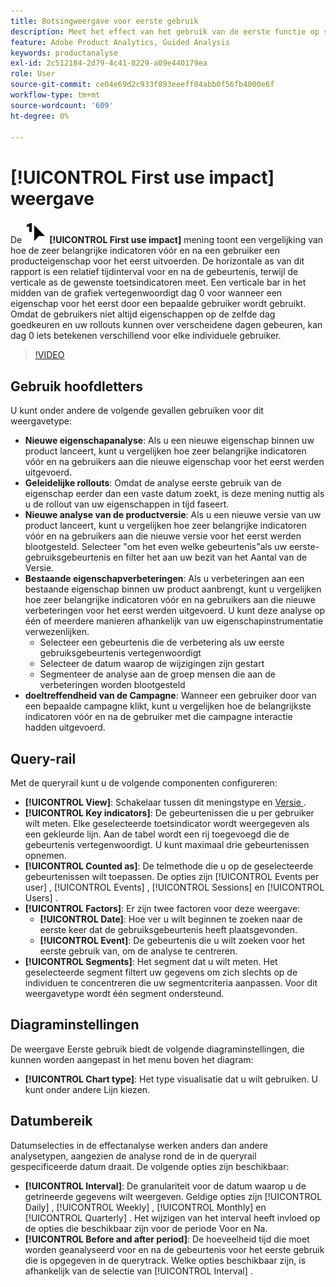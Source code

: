 ```yaml
---
title: Botsingweergave voor eerste gebruik
description: Meet het effect van het gebruik van de eerste functie op sleutelindicatoren.
feature: Adobe Product Analytics, Guided Analysis
keywords: productanalyse
exl-id: 2c512184-2d79-4c41-8229-a09e440179ea
role: User
source-git-commit: ce04e69d2c933f893eeeff04abb0f56fb4000e6f
workflow-type: tm+mt
source-wordcount: '609'
ht-degree: 0%

---
```


# [!UICONTROL First use impact] weergave

De ![ FirstUse ](/help/assets/icons/FirstUse.svg) **[!UICONTROL First use impact]** mening toont een vergelijking van hoe de zeer belangrijke indicatoren vóór en na een gebruiker een producteigenschap voor het eerst uitvoerden. De horizontale as van dit rapport is een relatief tijdinterval voor en na de gebeurtenis, terwijl de verticale as de gewenste toetsindicatoren meet. Een verticale bar in het midden van de grafiek vertegenwoordigt dag 0 voor wanneer een eigenschap voor het eerst door een bepaalde gebruiker wordt gebruikt. Omdat de gebruikers niet altijd eigenschappen op de zelfde dag goedkeuren en uw rollouts kunnen over verscheidene dagen gebeuren, kan dag 0 iets betekenen verschillend voor elke individuele gebruiker.

>[!VIDEO](https://video.tv.adobe.com/v/3421661/?learn=on)

## Gebruik hoofdletters

U kunt onder andere de volgende gevallen gebruiken voor dit weergavetype:

* **Nieuwe eigenschapanalyse**: Als u een nieuwe eigenschap binnen uw product lanceert, kunt u vergelijken hoe zeer belangrijke indicatoren vóór en na gebruikers aan die nieuwe eigenschap voor het eerst werden uitgevoerd.
* **Geleidelijke rollouts**: Omdat de analyse eerste gebruik van de eigenschap eerder dan een vaste datum zoekt, is deze mening nuttig als u de rollout van uw eigenschappen in tijd faseert.
* **Nieuwe analyse van de productversie**: Als u een nieuwe versie van uw product lanceert, kunt u vergelijken hoe zeer belangrijke indicatoren vóór en na gebruikers aan die nieuwe versie voor het eerst werden blootgesteld. Selecteer &quot;om het even welke gebeurtenis&quot;als uw eerste-gebruiksgebeurtenis en filter het aan uw bezit van het Aantal van de Versie.
* **Bestaande eigenschapverbeteringen**: Als u verbeteringen aan een bestaande eigenschap binnen uw product aanbrengt, kunt u vergelijken hoe zeer belangrijke indicatoren vóór en na gebruikers aan die nieuwe verbeteringen voor het eerst werden uitgevoerd. U kunt deze analyse op één of meerdere manieren afhankelijk van uw eigenschapinstrumentatie verwezenlijken.
   * Selecteer een gebeurtenis die de verbetering als uw eerste gebruiksgebeurtenis vertegenwoordigt
   * Selecteer de datum waarop de wijzigingen zijn gestart
   * Segmenteer de analyse aan de groep mensen die aan de verbeteringen worden blootgesteld
* **doeltreffendheid van de Campagne**: Wanneer een gebruiker door van een bepaalde campagne klikt, kunt u vergelijken hoe de belangrijkste indicatoren vóór en na de gebruiker met die campagne interactie hadden uitgevoerd.

## Query-rail

Met de queryrail kunt u de volgende componenten configureren:

* **[!UICONTROL View]**: Schakelaar tussen dit meningstype en [ Versie ](release-impact.md).
* **[!UICONTROL Key indicators]**: De gebeurtenissen die u per gebruiker wilt meten. Elke geselecteerde toetsindicator wordt weergegeven als een gekleurde lijn. Aan de tabel wordt een rij toegevoegd die de gebeurtenis vertegenwoordigt. U kunt maximaal drie gebeurtenissen opnemen.
* **[!UICONTROL Counted as]**: De telmethode die u op de geselecteerde gebeurtenissen wilt toepassen. De opties zijn [!UICONTROL Events per user] , [!UICONTROL Events] , [!UICONTROL Sessions] en [!UICONTROL Users] .
* **[!UICONTROL Factors]**: Er zijn twee factoren voor deze weergave:
   * **[!UICONTROL Date]**: Hoe ver u wilt beginnen te zoeken naar de eerste keer dat de gebruiksgebeurtenis heeft plaatsgevonden.
   * **[!UICONTROL Event]**: De gebeurtenis die u wilt zoeken voor het eerste gebruik van, om de analyse te centreren.
* **[!UICONTROL Segments]**: Het segment dat u wilt meten. Het geselecteerde segment filtert uw gegevens om zich slechts op de individuen te concentreren die uw segmentcriteria aanpassen. Voor dit weergavetype wordt één segment ondersteund.

## Diagraminstellingen

De weergave Eerste gebruik biedt de volgende diagraminstellingen, die kunnen worden aangepast in het menu boven het diagram:

* **[!UICONTROL Chart type]**: Het type visualisatie dat u wilt gebruiken. U kunt onder andere Lijn kiezen.

## Datumbereik

Datumselecties in de effectanalyse werken anders dan andere analysetypen, aangezien de analyse rond de in de queryrail gespecificeerde datum draait. De volgende opties zijn beschikbaar:

* **[!UICONTROL Interval]**: De granulariteit voor de datum waarop u de getrineerde gegevens wilt weergeven. Geldige opties zijn [!UICONTROL Daily] , [!UICONTROL Weekly] , [!UICONTROL Monthly] en [!UICONTROL Quarterly] . Het wijzigen van het interval heeft invloed op de opties die beschikbaar zijn voor de periode Voor en Na.
* **[!UICONTROL Before and after period]**: De hoeveelheid tijd die moet worden geanalyseerd voor en na de gebeurtenis voor het eerste gebruik die is opgegeven in de querytrack. Welke opties beschikbaar zijn, is afhankelijk van de selectie van [!UICONTROL Interval] .

